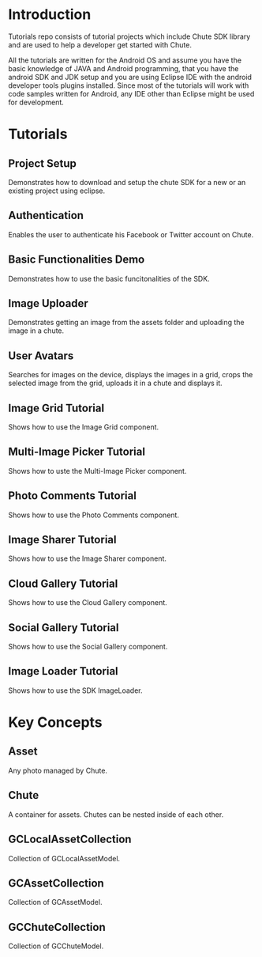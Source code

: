 

Introduction
====

Tutorials repo consists of tutorial projects which include Chute SDK library and are used to help a developer get started with Chute.

All the tutorials are written for the Android OS and assume you have the basic knowledge of JAVA and Android programming, that you have the android SDK and JDK setup and you are using Eclipse IDE with the android developer tools plugins installed. Since most of the tutorials will work with code samples written for Android, any IDE other than Eclipse might be used for development.

Tutorials
====

## Project Setup
Demonstrates how to download and setup the chute SDK for a new or an existing project using eclipse.

## Authentication
Enables the user to authenticate his Facebook or Twitter account on Chute.

## Basic Functionalities Demo
Demonstrates how to use the basic funcitonalities of the SDK.

## Image Uploader
Demonstrates getting an image from the assets folder and uploading the image in a chute.

## User Avatars
Searches for images on the device, displays the images in a grid, crops the selected image from the grid, uploads it in a chute and displays it.

## Image Grid Tutorial
Shows how to use the Image Grid component.

## Multi-Image Picker Tutorial
Shows how to uste the Multi-Image Picker component.

## Photo Comments Tutorial
Shows how to use the Photo Comments component.

## Image Sharer Tutorial
Shows how to use the Image Sharer component.

## Cloud Gallery Tutorial
Shows how to use the Cloud Gallery component.

## Social Gallery Tutorial
Shows how to use the Social Gallery component.

## Image Loader Tutorial
Shows how to use the SDK ImageLoader.


Key Concepts
========

## Asset
Any photo managed by Chute.

## Chute
A container for assets. Chutes can be nested inside of each other.

## GCLocalAssetCollection
Collection of GCLocalAssetModel.

## GCAssetCollection
Collection of GCAssetModel.

## GCChuteCollection
Collection of GCChuteModel.






